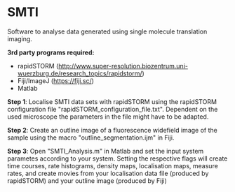 # SMTI
Software to analyse data generated using single molecule translation imaging.

**3rd party programs required:**
 * rapidSTORM (http://www.super-resolution.biozentrum.uni-wuerzburg.de/research_topics/rapidstorm/)
 * Fiji/ImageJ (https://fiji.sc/)
 * Matlab
 
**Step 1**: Localise SMTI data sets with rapidSTORM using the rapidSTORM configuration file "rapidSTORM_configuration_file.txt".         Dependent on the used microscope the parameters in the file might have to be adapted.

**Step 2**: Create an outline image of a fluorescence widefield image of the sample using the macro "outline_segmentation.ijm" in Fiji.

**Step 3**: Open "SMTI_Analysis.m" in Matlab and set the input system parametes according to your system. Setting the respective flags will create time courses, rate histograms, density maps, localisation maps, measure rates, and create movies from your localisation data file (produced by rapidSTORM) and your outline image (produced by Fiji)
